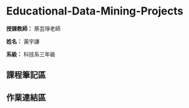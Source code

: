 # Educational-Data-Mining-Projects

**授課教師：** 蔡芸琤老師

**姓名：** 黃宇謙

**系級：** 科技系三年級

## 課程筆記區
## 作業連結區
